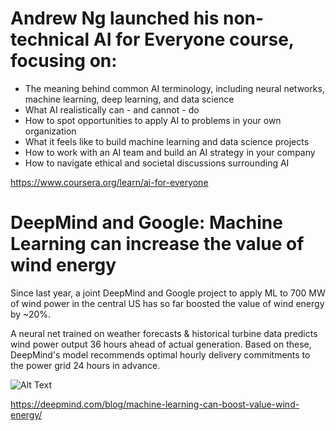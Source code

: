 # Andrew Ng launched his non-technical AI for Everyone course, focusing on:

- The meaning behind common AI terminology, including neural networks, machine learning, deep learning, and data science
- What AI realistically can - and cannot - do
- How to spot opportunities to apply AI to problems in your own organization
- What it feels like to build machine learning and data science projects
- How to work with an AI team and build an AI strategy in your company
- How to navigate ethical and societal discussions surrounding AI

https://www.coursera.org/learn/ai-for-everyone



# DeepMind and Google: Machine Learning can increase the value of wind energy

Since last year, a joint DeepMind and Google project to apply ML to 700 MW of wind power in the central US has so far boosted the value of wind energy by ~20%. 

A neural net trained on weather forecasts & historical turbine data predicts wind power output 36 hours ahead of actual generation. Based on these, DeepMind's model recommends optimal hourly delivery commitments to the power grid 24 hours in advance.

![Alt Text](https://github.com/Machine-Learning-Tokyo/AI-ML-Newsletter/blob/master/images/deepmind.gif)


https://deepmind.com/blog/machine-learning-can-boost-value-wind-energy/
